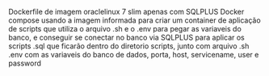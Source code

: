 Dockerfile de imagem oraclelinux 7 slim apenas com SQLPLUS
Docker compose usando a imagem informada para criar um container de aplicação de scripts que utiliza o arquivo .sh e o .env para pegar as variaveis do banco, e conseguir se conectar no banco via SQLPLUS para aplicar os scripts .sql que ficarão dentro do diretorio scripts, junto com arquivo .sh
.env com as variaveis do banco de dados, porta, host, servicename, user e password
